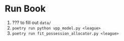 # Run Book

1. ??? to fill out `data/`
1. `poetry run python vpp_model.py <league>`
1. `poetry run fit_possession_allocator.py <league>`
